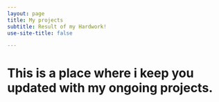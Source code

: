 ```yaml
---
layout: page
title: My projects
subtitle: Result of my Hardwork!
use-site-title: false

---
```

# This is a place where i keep you updated with my ongoing projects.


